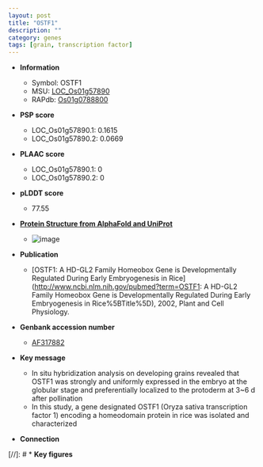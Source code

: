 ```yaml
---
layout: post
title: "OSTF1"
description: ""
category: genes
tags: [grain, transcription factor]
---
```


* **Information**  
    + Symbol: OSTF1  
    + MSU: [LOC_Os01g57890](http://rice.plantbiology.msu.edu/cgi-bin/ORF_infopage.cgi?orf=LOC_Os01g57890)  
    + RAPdb: [Os01g0788800](http://rapdb.dna.affrc.go.jp/viewer/gbrowse_details/irgsp1?name=Os01g0788800)  

* **PSP score**  
    + LOC_Os01g57890.1: 0.1615 
    + LOC_Os01g57890.2: 0.0669 

* **PLAAC score**  
    + LOC_Os01g57890.1: 0 
    + LOC_Os01g57890.2: 0 

* **pLDDT score**
    + 77.55

* **[Protein Structure from AlphaFold and UniProt](https://www.uniprot.org/uniprotkb/Q5ZAY0/entry#structure)**
    + ![image](https://ricepsp.github.io/images/Q5/AF-Q5ZAY0-F1.png)

* **Publication**  
    + [OSTF1: A HD-GL2 Family Homeobox Gene is Developmentally Regulated During Early Embryogenesis in Rice](http://www.ncbi.nlm.nih.gov/pubmed?term=OSTF1: A HD-GL2 Family Homeobox Gene is Developmentally Regulated During Early Embryogenesis in Rice%5BTitle%5D), 2002, Plant and Cell Physiology.

* **Genbank accession number**  
    + [AF317882](http://www.ncbi.nlm.nih.gov/nuccore/AF317882)

* **Key message**  
    + In situ hybridization analysis on developing grains revealed that OSTF1 was strongly and uniformly expressed in the embryo at the globular stage and preferentially localized to the protoderm at 3~6 d after pollination
    + In this study, a gene designated OSTF1 (Oryza sativa transcription factor 1) encoding a homeodomain protein in rice was isolated and characterized

* **Connection**  

[//]: # * **Key figures**  


